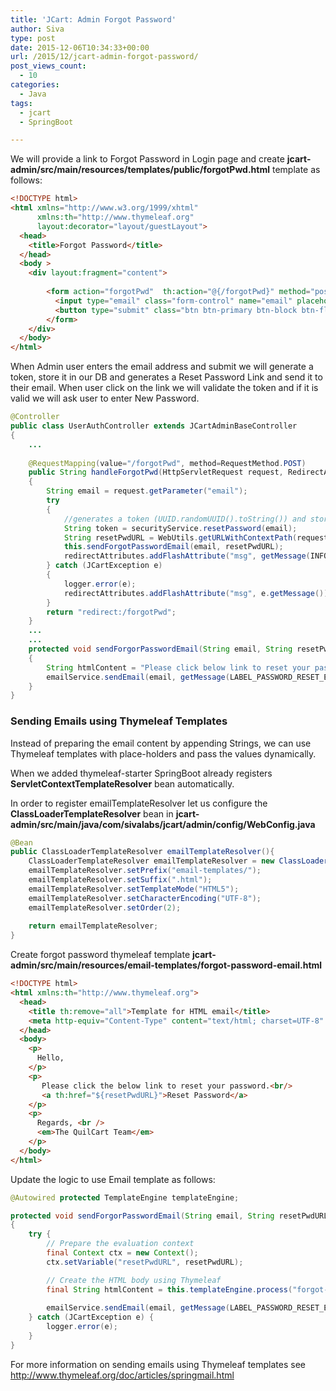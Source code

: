 ```yaml
---
title: 'JCart: Admin Forgot Password'
author: Siva
type: post
date: 2015-12-06T10:34:33+00:00
url: /2015/12/jcart-admin-forgot-password/
post_views_count:
  - 10
categories:
  - Java
tags:
  - jcart
  - SpringBoot

---
```

We will provide a link to Forgot Password in Login page and create **jcart-admin/src/main/resources/templates/public/forgotPwd.html** template as follows:

```html
<!DOCTYPE html>
<html xmlns="http://www.w3.org/1999/xhtml" 
	  xmlns:th="http://www.thymeleaf.org"
      layout:decorator="layout/guestLayout">
  <head>
    <title>Forgot Password</title>
  </head>
  <body >
  	<div layout:fragment="content">
    
        <form action="forgotPwd"  th:action="@{/forgotPwd}" method="post">
          <input type="email" class="form-control" name="email" placeholder="Email"/>           
          <button type="submit" class="btn btn-primary btn-block btn-flat" th:text="#{label.submit}">Submit</button>
        </form>      
	</div>
  </body>
</html>
```

When Admin user enters the email address and submit we will generate a token, store it in our DB and generates a Reset Password Link and send it to their email. When user click on the link we will validate the token and if it is valid we will ask user to enter New Password.

```java
@Controller
public class UserAuthController extends JCartAdminBaseController
{
	...
	
	@RequestMapping(value="/forgotPwd", method=RequestMethod.POST)
	public String handleForgotPwd(HttpServletRequest request, RedirectAttributes redirectAttributes)
	{
		String email = request.getParameter("email");
		try
		{
			//generates a token (UUID.randomUUID().toString()) and store it in USERS.PASSWORD_RESET_TOKEN column.
			String token = securityService.resetPassword(email);		
			String resetPwdURL = WebUtils.getURLWithContextPath(request)+"/resetPwd?email="+email+"&token="+token;
			this.sendForgotPasswordEmail(email, resetPwdURL);			
			redirectAttributes.addFlashAttribute("msg", getMessage(INFO_PASSWORD_RESET_LINK_SENT));
		} catch (JCartException e)
		{
			logger.error(e);
			redirectAttributes.addFlashAttribute("msg", e.getMessage());
		}
		return "redirect:/forgotPwd";
	}
	...
	...
	protected void sendForgorPasswordEmail(String email, String resetPwdURL)
	{
		String htmlContent = "Please click below link to reset your password: <br/>"+resetPwdURL;
		emailService.sendEmail(email, getMessage(LABEL_PASSWORD_RESET_EMAIL_SUBJECT), htmlContent);
	}	
}
```

### Sending Emails using Thymeleaf Templates

Instead of preparing the email content by appending Strings, we can use Thymeleaf templates with place-holders and pass the values dynamically.

When we added thymeleaf-starter SpringBoot already registers **ServletContextTemplateResolver** bean automatically.
  
In order to register emailTemplateResolver let us configure the **ClassLoaderTemplateResolver** bean in **jcart-admin/src/main/java/com/sivalabs/jcart/admin/config/WebConfig.java**

```java
@Bean 
public ClassLoaderTemplateResolver emailTemplateResolver(){ 
	ClassLoaderTemplateResolver emailTemplateResolver = new ClassLoaderTemplateResolver(); 
	emailTemplateResolver.setPrefix("email-templates/"); 
	emailTemplateResolver.setSuffix(".html"); 
	emailTemplateResolver.setTemplateMode("HTML5"); 
	emailTemplateResolver.setCharacterEncoding("UTF-8"); 
	emailTemplateResolver.setOrder(2);
	
	return emailTemplateResolver; 
}
```

Create forgot password thymeleaf template **jcart-admin/src/main/resources/email-templates/forgot-password-email.html**

```html
<!DOCTYPE html>
<html xmlns:th="http://www.thymeleaf.org">
  <head>
    <title th:remove="all">Template for HTML email</title>
    <meta http-equiv="Content-Type" content="text/html; charset=UTF-8" />
  </head>
  <body>
    <p>
      Hello,
    </p>
    <p>
       Please click the below link to reset your password.<br/>
       <a th:href="${resetPwdURL}">Reset Password</a>       
    </p>
    <p>
      Regards, <br />
      <em>The QuilCart Team</em>
    </p>
  </body>
</html>
```

Update the logic to use Email template as follows:

```java
@Autowired protected TemplateEngine templateEngine;	

protected void sendForgorPasswordEmail(String email, String resetPwdURL)
{
	try {		
		// Prepare the evaluation context
		final Context ctx = new Context();
		ctx.setVariable("resetPwdURL", resetPwdURL);

		// Create the HTML body using Thymeleaf
		final String htmlContent = this.templateEngine.process("forgot-password-email", ctx);
		
		emailService.sendEmail(email, getMessage(LABEL_PASSWORD_RESET_EMAIL_SUBJECT), htmlContent);
	} catch (JCartException e) {
		logger.error(e);
	}
}
```

For more information on sending emails using Thymeleaf templates see <a href="http://www.thymeleaf.org/doc/articles/springmail.html" target="_blank">http://www.thymeleaf.org/doc/articles/springmail.html</a>
